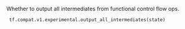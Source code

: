 Whether to output all intermediates from functional control flow ops.

```
 tf.compat.v1.experimental.output_all_intermediates(state)
```
